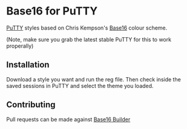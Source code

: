 # Base16 for PuTTY

[PuTTY][1] styles based on Chris Kempson's [Base16][2] colour scheme.

(Note, make sure you grab the latest stable PuTTY for this to work properally)

## Installation

Download a style you want and run the reg file. Then check inside the saved sessions in PuTTY and select the theme you loaded.

## Contributing
Pull requests can be made against [Base16 Builder][3]


[1]: http://www.chiark.greenend.org.uk/~sgtatham/putty/
[2]: https://github.com/chriskempson/base16
[3]: http://github.com/chriskempson/base16-builder
